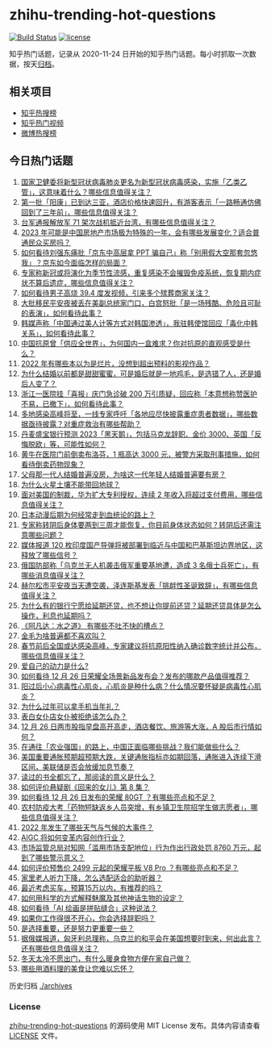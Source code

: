 # zhihu-trending-hot-questions

[![Build Status](https://github.com/justjavac/zhihu-trending-hot-questions/workflows/ci/badge.svg?branch=master)](https://github.com/justjavac/zhihu-trending-hot-questions/actions)
[![license](https://img.shields.io/github/license/justjavac/zhihu-trending-hot-questions)](https://github.com/justjavac/zhihu-trending-hot-questions/blob/master/LICENSE)

知乎热门话题，记录从 2020-11-24
日开始的知乎热门话题。每小时抓取一次数据，按天[归档](./archives)。

## 相关项目

- [知乎热搜榜](https://github.com/justjavac/zhihu-trending-top-search)
- [知乎热门视频](https://github.com/justjavac/zhihu-trending-hot-video)
- [微博热搜榜](https://github.com/justjavac/weibo-trending-hot-search)

## 今日热门话题

<!-- BEGIN -->
<!-- 最后更新时间 Tue Dec 27 2022 03:08:22 GMT+0800 (China Standard Time) -->

1. [国家卫健委将新型冠状病毒肺炎更名为新型冠状病毒感染，实施「乙类乙管」，这意味着什么？哪些信息值得关注？](https://www.zhihu.com/question/574851074)
1. [第一批「阳康」已到达三亚，酒店价格快速回升，有游客表示「一路畅通仿佛回到了三年前」，哪些信息值得关注？](https://www.zhihu.com/question/574518808)
1. [台军通报解放军 71 架次战机抵近台湾，有哪些信息值得关注？](https://www.zhihu.com/question/574762636)
1. [2023 年可能是中国房地产市场极为特殊的一年，会有哪些发展变化？适合普通民众买房吗？](https://www.zhihu.com/question/574553944)
1. [如何看待刘强东痛批「京东中高层拿 PPT 骗自己」称「别用假大空那套忽悠我」？京东如今面临怎样的局面？](https://www.zhihu.com/question/574798692)
1. [专家称新冠或将演化为季节性流感，重复感染不会摧毁免疫系统，恢复期内症状不算后遗症，哪些信息值得关注？](https://www.zhihu.com/question/574283805)
1. [如何看待男子高烧 39.4 度发视频，引来多个殡葬商家关注？](https://www.zhihu.com/question/574594238)
1. [大批移民平安夜被丢在美副总统家门口，白宫怒批「是一场残酷、危险且可耻的表演」，如何看待此事？](https://www.zhihu.com/question/574718018)
1. [韩媒声称「中国通过美人计等方式对韩国渗透」，我驻韩使馆回应「毒化中韩关系」，如何看待此事？](https://www.zhihu.com/question/574795582)
1. [中国抗原曾「供应全世界」，为何国内一盒难求？你对抗原的直观感受是什么？](https://www.zhihu.com/question/574708305)
1. [2022 年有哪些本以为是烂片，没想到超出预料的影视作品？](https://www.zhihu.com/question/551718969)
1. [为什么结婚以前都是甜甜蜜蜜，可是婚后就是一地鸡毛，是选错了人，还是婚后人变了？](https://www.zhihu.com/question/572697942)
1. [浙江一医院挂「喜报」庆门急诊破 200 万引质疑，回应称「本意想称赞医护不易，已撤下」，如何看待此事？](https://www.zhihu.com/question/574755752)
1. [多地感染高峰将至，一线专家呼吁「各地应尽快披露重症患者数据」，哪些数据亟待披露？对重症救治有哪些帮助？](https://www.zhihu.com/question/574821642)
1. [丹麦盛宝银行预测 2023「黑天鹅」，包括马克龙辞职、金价 3000、英国「反悔脱欧」等，可能性如何？](https://www.zhihu.com/question/574711431)
1. [黄牛在医院门前倒卖布洛芬，1 瓶高达 3000 元，被警方采取刑事措施，如何看待倒卖药物现象？](https://www.zhihu.com/question/574509868)
1. [父母那一代人结婚普遍没房，为啥这一代年轻人结婚普遍要有房？](https://www.zhihu.com/question/570499156)
1. [为什么火星土壤不能带回地球？](https://www.zhihu.com/question/565263000)
1. [面对美国的制裁，华为扩大专利授权，连续 2 年收入将超过支付费用，哪些信息值得关注？](https://www.zhihu.com/question/574363669)
1. [日本动漫后期为何经常走到血统论的路上？](https://www.zhihu.com/question/25908231)
1. [专家称转阴后身体要两到三周才能恢复，你目前身体状态如何？转阴后还需注意哪些问题？](https://www.zhihu.com/question/574744334)
1. [媒体报道 120 枚印度国产导弹将被部署到临近与中国和巴基斯坦边界地区，这释放了哪些信号？](https://www.zhihu.com/question/574814693)
1. [俄国防部称「乌克兰无人机袭击俄军重要基地遭，造成 3 名俄士兵死亡」，有哪些消息值得关注？](https://www.zhihu.com/question/574794580)
1. [赫尔松市平安夜当天遭空袭，泽连斯基发表「挑衅性圣诞致辞」，有哪些信息值得关注？](https://www.zhihu.com/question/574593807)
1. [为什么有的银行宁愿给延期还贷，也不想让你提前还贷？延期还贷具体是怎么操作，利息也延期吗？](https://www.zhihu.com/question/574809528)
1. [《阿凡达：水之道》 有哪些不吐不快的槽点？](https://www.zhihu.com/question/572838333)
1. [金毛为啥普遍都不喜欢叫？](https://www.zhihu.com/question/521469656)
1. [春节前后全国或达感染高峰，专家建议将抗原阳性纳入确诊数字统计并公布，哪些信息值得关注？](https://www.zhihu.com/question/574503293)
1. [爱自己的动力是什么?](https://www.zhihu.com/question/453951586)
1. [如何看待 12 月 26 日荣耀全场景新品发布会？发布的哪款产品值得推荐？](https://www.zhihu.com/question/574827252)
1. [阳过后小心病毒性心肌炎，心肌炎是种什么病？什么情况要怀疑是病毒性心肌炎？](https://www.zhihu.com/question/574649906)
1. [为什么过年可以拿手机当年礼？](https://www.zhihu.com/question/574612057)
1. [表白女仆店女仆被拒绝该怎么办？](https://www.zhihu.com/question/549994553)
1. [12 月 26 日两市股指早盘高开高走，酒店餐饮、旅游等大涨，A 股后市行情如何？](https://www.zhihu.com/question/574799403)
1. [在通往「农业强国」的路上，中国正面临哪些挑战？我们能做些什么？](https://www.zhihu.com/question/570980485)
1. [美国重要通胀预期超预期大跌，关键通胀指标亦如期回落，通胀进入连续下滑区间，美联储是否会放缓加息节奏？](https://www.zhihu.com/question/574347633)
1. [读过的书全都忘了，那阅读的意义是什么？](https://www.zhihu.com/question/573871118)
1. [如何评价悬疑剧《回来的女儿》第 8 集？](https://www.zhihu.com/question/574825789)
1. [如何看待 12 月 26 日发布的荣耀 80GT ？有哪些亮点和不足？](https://www.zhihu.com/question/574833565)
1. [农村防疫大考「药物短缺返乡人员突增，有乡镇卫生院招学生做志愿者」，哪些信息值得关注？](https://www.zhihu.com/question/574673300)
1. [2022 年发生了哪些天气与气候的大事件？](https://www.zhihu.com/question/571915824)
1. [AIGC 将如何变革内容创作行业？](https://www.zhihu.com/question/571215319)
1. [市场监管总局对知网「滥用市场支配地位」行为作出行政处罚 8760 万元，起到了哪些警示意义？](https://www.zhihu.com/question/574806517)
1. [如何评价预售价 2499 元起的荣耀平板 V8 Pro ？有哪些亮点和不足？](https://www.zhihu.com/question/574832213)
1. [家里老人听力下降，怎么选配适合的助听器？](https://www.zhihu.com/question/571815540)
1. [最近考虑买车，预算15万以内，有推荐的吗？](https://www.zhihu.com/question/574653862)
1. [如何用科学的方式解释魅魔及其他神话生物的设定？](https://www.zhihu.com/question/455433580)
1. [如何看待「AI 绘画是拼贴缝合」这种说法？](https://www.zhihu.com/question/574000116)
1. [如果你工作得很不开心，你会选择辞职吗？](https://www.zhihu.com/question/403736103)
1. [是选择重要，还是努力更重要一些？](https://www.zhihu.com/question/574347636)
1. [据俄媒报道，匈牙利总理称，乌克兰的和平会在美国想要时到来，何出此言？还有哪些信息值得关注？](https://www.zhihu.com/question/574545901)
1. [冬天太冷不愿出门，有什么暖身食物方便在家自己做？](https://www.zhihu.com/question/572846170)
1. [哪些用酒料理的美食让您难以忘怀？](https://www.zhihu.com/question/571852434)

<!-- END -->

历史归档 [./archives](./archives)

### License

[zhihu-trending-hot-questions](https://github.com/justjavac/zhihu-trending-hot-questions)
的源码使用 MIT License 发布。具体内容请查看 [LICENSE](./LICENSE) 文件。

